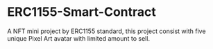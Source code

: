 # ERC1155-Smart-Contract
A NFT mini project by ERC1155 standard, this project consist with five unique Pixel Art avatar with limited amount to sell.
